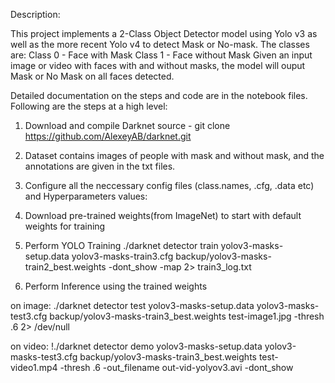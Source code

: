 Description:

This project implements a 2-Class Object Detector model using Yolo v3 as well as the more recent Yolo v4 to detect Mask or No-mask. 
The classes are:
Class 0 - Face with Mask
Class 1 - Face without Mask
Given an input image or video with faces with and without masks, the model will ouput Mask or No Mask on all faces detected.

Detailed documentation on the steps and code are in the notebook files. Following are the steps at a high level:

1. Download and compile Darknet source - git clone https://github.com/AlexeyAB/darknet.git
2. Dataset contains images of people with mask and without mask, and the annotations are given in the txt files. 
3. Configure all the neccessary config files (class.names, .cfg, .data etc) and Hyperparameters values:
4. Download pre-trained weights(from ImageNet) to start with default weights for training
4. Perform YOLO Training
./darknet detector train yolov3-masks-setup.data yolov3-masks-train3.cfg backup/yolov3-masks-train2_best.weights -dont_show -map 2> train3_log.txt

5. Perform Inference using the trained weights

on image:
./darknet detector test yolov3-masks-setup.data yolov3-masks-test3.cfg backup/yolov3-masks-train3_best.weights test-image1.jpg -thresh .6 2> /dev/null

on video:
!./darknet detector demo yolov3-masks-setup.data yolov3-masks-test3.cfg backup/yolov3-masks-train3_best.weights test-video1.mp4 -thresh .6 -out_filename out-vid-yolyov3.avi -dont_show




